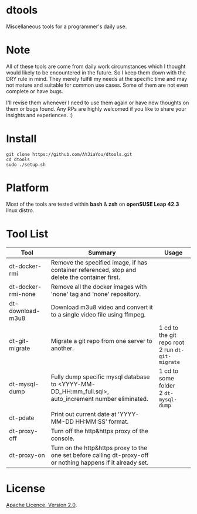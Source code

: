 # dtools
Miscellaneous tools for a programmer's  daily use.  

# Note
All of these tools are come from daily work circumstances which I thought would likely to be encountered in the future. So I keep them down with the DRY rule in mind. They merely fulfill my needs at the specific time and may not mature and suitable for common use cases. Some of them are not even complete or have bugs.  

I'll revise them whenever I need to use them again or have new thoughts on them or bugs found. Any RPs are highly welcomed if you like to share your insights and experiences. :) 

# Install
```
git clone https://github.com/AYJiaYou/dtools.git
cd dtools
sudo ./setup.sh
```

# Platform
Most of the tools are tested within **bash** & **zsh** on **openSUSE Leap 42.3** linux distro.

# Tool List
| Tool | Summary | Usage |
|------|---------|-------|
| dt-docker-rmi | Remove the specified image, if has container referenced, stop and delete the container first. ||
| dt-docker-rmi-none | Remove all the docker images with 'none' tag and 'none' repository. ||
| dt-download-m3u8 | Download m3u8 video and convert it to a single video file using ffmpeg. ||
| dt-git-migrate | Migrate a git repo from one server to another. | 1 cd to the git repo root <br> 2 run `dt-git-migrate` |
| dt-mysql-dump | Fully dump specific mysql database to <YYYY-MM-DD_HH:mm_full.sql>, auto_increment number eliminated. | 1 cd to some folder <br> 2 `dt-mysql-dump` |
| dt-pdate | Print out current date at 'YYYY-MM-DD HH:MM:SS' format. ||
| dt-proxy-off | Turn off the http&https proxy of the console. ||
| dt-proxy-on | Turn on the http&https proxy to the one set before calling dt-proxy-off or nothing happens if it already set. ||

# License
[Apache Licence, Version 2.0](http://www.apache.org/licenses/LICENSE-2.0.html).
